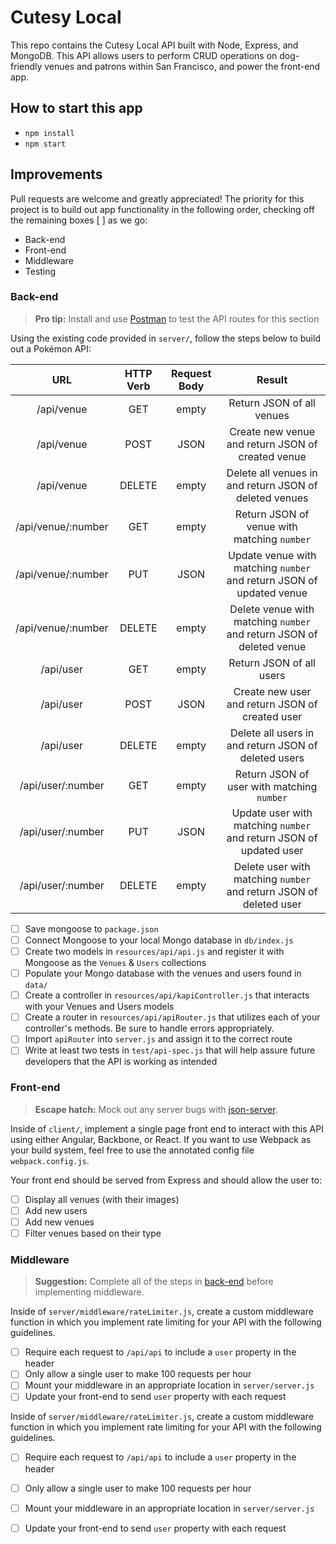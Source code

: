 # Cutesy Local

This repo contains the Cutesy Local API built with Node, Express, and MongoDB. This API allows users to perform CRUD operations on dog-friendly venues and patrons within San Francisco, and power the front-end app.

## How to start this app

* `npm install`
* `npm start`

## Improvements

Pull requests are welcome and greatly appreciated! The priority for this project is to build out app functionality in the following order, checking off the remaining boxes [ ] as we go:

- Back-end
- Front-end
- Middleware
- Testing

### Back-end

> **Pro tip:** Install and use [Postman](https://www.getpostman.com/) to test the API routes for this section

Using the existing code provided in `server/`, follow the steps below to build out a Pokémon API:

|      URL             | HTTP Verb | Request Body |                         Result                                           |
|:--------------------:|:---------:|:------------:|:------------------------------------------------------------------------:|
| /api/venue           |    GET    |    empty     |                                                Return JSON of all venues |
| /api/venue           |    POST   |     JSON     |                        Create new venue and return JSON of created venue |
| /api/venue           |   DELETE  |    empty     |                   Delete all venues in and return JSON of deleted venues |
| /api/venue/:number   |    GET    |    empty     |                              Return JSON of venue with matching `number` |
| /api/venue/:number   |    PUT    |     JSON     |     Update venue with matching `number` and return JSON of updated venue |
| /api/venue/:number   |   DELETE  |    empty     |     Delete venue with matching `number` and return JSON of deleted venue |
| /api/user            |    GET    |    empty     |                                                 Return JSON of all users |
| /api/user            |    POST   |     JSON     |                          Create new user and return JSON of created user |
| /api/user            |   DELETE  |    empty     |                     Delete all users in and return JSON of deleted users |
| /api/user/:number    |    GET    |    empty     |                               Return JSON of user with matching `number` |
| /api/user/:number    |    PUT    |     JSON     |       Update user with matching `number` and return JSON of updated user |
| /api/user/:number    |   DELETE  |    empty     |       Delete user with matching `number` and return JSON of deleted user |


- [ ] Save mongoose to `package.json`
- [ ] Connect Mongoose to your local Mongo database in `db/index.js`
- [ ] Create two models in `resources/api/api.js` and register it with Mongoose as the `Venues` & `Users` collections
- [ ] Populate your Mongo database with the venues and users found in `data/`
- [ ] Create a controller in `resources/api/kapiController.js` that interacts with your Venues and Users models
- [ ] Create a router in `resources/api/apiRouter.js` that utilizes each of your controller's methods. Be sure to handle errors appropriately.
- [ ] Import `apiRouter` into `server.js` and assign it to the correct route
- [ ] Write at least two tests in `test/api-spec.js` that will help assure future developers that the API is working as intended

### Front-end

> **Escape hatch:** Mock out any server bugs with [json-server](https://github.com/typicode/json-server).

Inside of `client/`, implement a single page front end to interact with this API using either Angular, Backbone, or React. If you want to use Webpack as your build system, feel free to use the annotated config file `webpack.config.js`.

Your front end should be served from Express and should allow the user to:
- [ ] Display all venues (with their images)
- [ ] Add new users
- [ ] Add new venues
- [ ] Filter venues based on their type

### Middleware

> **Suggestion:** Complete all of the steps in [back-end](#back-end) before implementing middleware.

Inside of `server/middleware/rateLimiter.js`, create a custom middleware function in which you implement rate limiting for your API with the following guidelines.

- [ ] Require each request to `/api/api` to include a `user` property in the header
- [ ] Only allow a single user to make 100 requests per hour
- [ ] Mount your middleware in an appropriate location in `server/server.js`
- [ ] Update your front-end to send `user` property with each request

Inside of `server/middleware/rateLimiter.js`, create a custom middleware function in which you implement rate limiting for your API with the following guidelines.

- [ ] Require each request to `/api/api` to include a `user` property in the header
- [ ] Only allow a single user to make 100 requests per hour
- [ ] Mount your middleware in an appropriate location in `server/server.js`
- [ ] Update your front-end to send `user` property with each request

